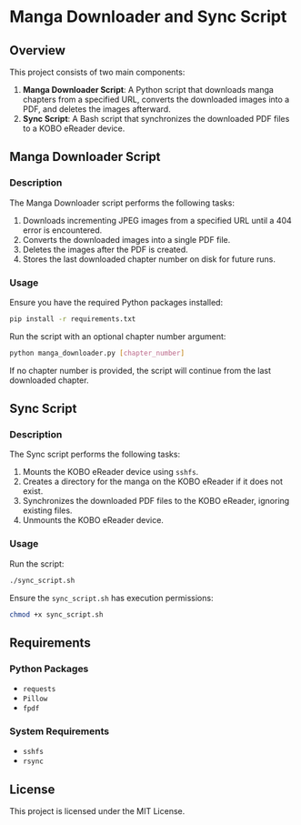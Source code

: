 # Manga Downloader and Sync Script

## Overview

This project consists of two main components:
1. **Manga Downloader Script**: A Python script that downloads manga chapters from a specified URL, converts the downloaded images into a PDF, and deletes the images afterward.
2. **Sync Script**: A Bash script that synchronizes the downloaded PDF files to a KOBO eReader device.

## Manga Downloader Script

### Description

The Manga Downloader script performs the following tasks:
1. Downloads incrementing JPEG images from a specified URL until a 404 error is encountered.
2. Converts the downloaded images into a single PDF file.
3. Deletes the images after the PDF is created.
4. Stores the last downloaded chapter number on disk for future runs.

### Usage

Ensure you have the required Python packages installed:

```bash
pip install -r requirements.txt
```

Run the script with an optional chapter number argument:

```bash
python manga_downloader.py [chapter_number]
```

If no chapter number is provided, the script will continue from the last downloaded chapter.

## Sync Script

### Description

The Sync script performs the following tasks:
1. Mounts the KOBO eReader device using `sshfs`.
2. Creates a directory for the manga on the KOBO eReader if it does not exist.
3. Synchronizes the downloaded PDF files to the KOBO eReader, ignoring existing files.
4. Unmounts the KOBO eReader device.

### Usage

Run the script:

```bash
./sync_script.sh
```

Ensure the `sync_script.sh` has execution permissions:

```bash
chmod +x sync_script.sh
```

## Requirements

### Python Packages

- `requests`
- `Pillow`
- `fpdf`

### System Requirements

- `sshfs`
- `rsync`

## License

This project is licensed under the MIT License.
